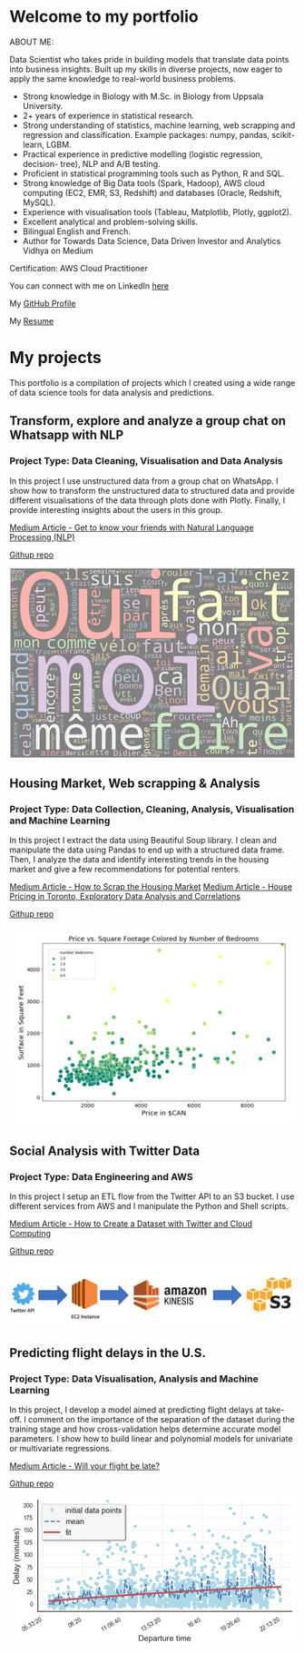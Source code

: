 # Welcome to my portfolio

ABOUT ME:

Data Scientist who takes pride in building models that translate data points into business insights. Built up my skills in diverse projects, now eager to apply the same knowledge to real-world business problems.

- Strong knowledge in Biology with M.Sc. in Biology from Uppsala University.
- 2+ years of experience in statistical research.
- Strong understanding of statistics, machine learning, web scrapping and regression and classification. Example packages: numpy, pandas, scikit-learn, LGBM.
- Practical experience in predictive modelling (logistic regression, decision- tree), NLP and A/B testing.
- Proficient in statistical programming tools such as Python, R and SQL.
- Strong knowledge of Big Data tools (Spark, Hadoop), AWS cloud computing (EC2, EMR, S3, Redshift) and databases (Oracle, Redshift, MySQL).
- Experience with visualisation tools (Tableau, Matplotlib, Plotly, ggplot2).
- Excellent analytical and problem-solving skills.
- Bilingual English and French.
- Author for Towards Data Science, Data Driven Investor and Analytics Vidhya on Medium

Certification:
AWS Cloud Practitioner

You can connect with me on LinkedIn [here](https://www.linkedin.com/in/risserl/)

My [GitHub Profile ](https://github.com/walkyrie67)  

My [Resume](https://drive.google.com/file/d/1atQGP0nNCwwhLvURgtV_-ax-SNvYy4_O/view?usp=sharing) 

# My projects

This portfolio is a compilation of projects which I created using a wide range of data science tools for data analysis and predictions.

## Transform, explore and analyze a group chat on Whatsapp with NLP
### Project Type: Data Cleaning, Visualisation and Data Analysis

In this project I use unstructured data from a group chat on WhatsApp. I show how to transform the unstructured data to structured data and provide different visualisations of the data through plots done with Plotly. Finally, I provide interesting insights about the users in this group.

[Medium Article - Get to know your friends with Natural Language Processing (NLP)](https://towardsdatascience.com/get-to-know-your-friends-with-natural-language-processing-nlp-38a1f6e56e09) 

[Githup repo](https://github.com/walkyrie67/whatsapp_analysis)

![word_cloud](images/word_cloud.png "word_cloud")

## Housing Market, Web scrapping & Analysis
### Project Type: Data Collection, Cleaning, Analysis, Visualisation and Machine Learning

In this project I extract the data using Beautiful Soup library. I clean and manipulate the data using Pandas to end up with a structured data frame. Then, I analyze the data and identify interesting trends in the housing market and give a few recommendations for potential renters.

[Medium Article - How to Scrap the Housing Market](https://medium.com/datadriveninvestor/how-to-scrap-the-housing-market-9081a1610fea?source=friends_link&sk=922dee31b18d73dbc03b1ff17dbffba0) 
[Medium Article - House Pricing in Toronto, Exploratory Data Analysis and Correlations](https://medium.com/datadriveninvestor/house-pricing-in-toronto-exploratory-data-analysis-and-correlations-45d2f11475f4?source=friends_link&sk=86f7cc2f3b0dc90b3b4aa5f152c82d6e) 

[Githup repo](https://github.com/walkyrie67/toronto_housing_webscraping/tree/master)

![PricevsSquare](images/pricevssquare.png "PricevsSquare")

## Social Analysis with Twitter Data
### Project Type: Data Engineering and AWS

In this project I setup an ETL flow from the Twitter API to an S3 bucket. I use different services from AWS and I manipulate the Python and Shell scripts.

[Medium Article - How to Create a Dataset with Twitter and Cloud Computing](https://towardsdatascience.com/how-to-create-a-dataset-with-twitter-and-cloud-computing-fcd82837d313?source=friends_link&sk=b56db9035ff3e59a68fbc19fbf211539)

[Githup repo](https://github.com/walkyrie67/project2_big_data_gilets_jaunes)

![ETL](images/ETL.png "ETL")

## Predicting flight delays in the U.S.
### Project Type: Data Visualisation, Analysis and Machine Learning

In this project, I develop a model aimed at predicting flight delays at take-off. I comment on the importance of the separation of the dataset during the training stage and how cross-validation helps determine accurate model parameters. I show how to build linear and polynomial models for univariate or multivariate regressions.

[Medium Article - Will your flight be late?](https://medium.com/analytics-vidhya/will-your-flight-be-late-36818ffe52b3?source=friends_link&sk=b12b06c3463c125b1370650e8b52bc9f) 

[Githup repo](https://github.com/walkyrie67/flight_delay_prediction/blob/master/-Copy1.ipynb)

![Delays throughout one day](images/departure_time.png "Delays throughout one day")


